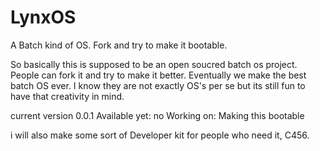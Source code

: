 # LynxOS
A Batch kind of OS. Fork and try to make it bootable.

So basically this is supposed to be an open soucred batch os project. People can fork it and try to make it better. Eventually we 
make the best batch OS ever. I know they are not exactly OS's per se but its still fun to have that creativity in mind.

current version 0.0.1 
Available yet: no
Working on: Making this bootable

i will also make some sort of Developer kit for people who need it,
C456.
